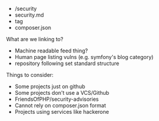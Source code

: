 * /security
* security.md
* <link> tag
* composer.json


What are we linking to?

* Machine readable feed thing?
* Human page listing vulns (e.g. symfony's blog category)
* repository following set standard structure


Things to consider:
* Some projects just on github
* Some projects don't use a VCS/Github
* FriendsOfPHP/security-advisories
* Cannot rely on composer.json format
* Projects using services like hackerone
